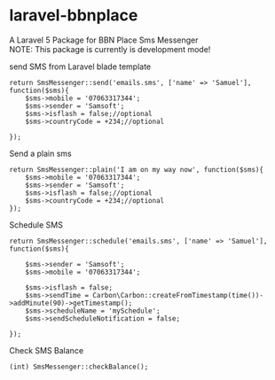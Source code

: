 # laravel-bbnplace
A Laravel 5 Package for BBN Place Sms Messenger <br/>
NOTE: This package is currently is development mode!

send SMS from Laravel blade template
```
return SmsMessenger::send('emails.sms', ['name' => 'Samuel'], function($sms){
    $sms->mobile = '07063317344';
    $sms->sender = 'Samsoft';
    $sms->isflash = false;//optional
    $sms->countryCode = +234;//optional

});
```

Send a plain sms
```
return SmsMessenger::plain('I am on my way now', function($sms){
    $sms->mobile = '07063317344';
    $sms->sender = 'Samsoft';
    $sms->isflash = false;//optional
    $sms->countryCode = +234;//optional
});
```

Schedule SMS
```
return SmsMessenger::schedule('emails.sms', ['name' => 'Samuel'], function($sms){

    $sms->sender = 'Samsoft';
    $sms->mobile = '07063317344';

    $sms->isflash = false;
    $sms->sendTime = Carbon\Carbon::createFromTimestamp(time())->addMinute(90)->getTimestamp();
    $sms->scheduleName = 'mySchedule';
    $sms->sendScheduleNotification = false;

});
```

Check SMS Balance
```
(int) SmsMessenger::checkBalance();
```
